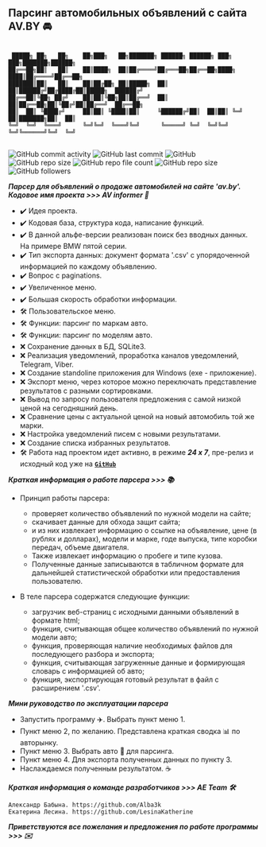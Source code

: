 ## Парсинг автомобильных объявлений с сайта AV.BY :oncoming_automobile:

```

 █████╗ ██╗   ██╗    ██╗███╗   ██╗███████╗ ██████╗ ██████╗ ███╗   ███╗███████╗██████╗ 
██╔══██╗██║   ██║    ██║████╗  ██║██╔════╝██╔═══██╗██╔══██╗████╗ ████║██╔════╝██╔══██╗
███████║██║   ██║    ██║██╔██╗ ██║█████╗  ██║   ██║██████╔╝██╔████╔██║█████╗  ██████╔╝
██╔══██║╚██╗ ██╔╝    ██║██║╚██╗██║██╔══╝  ██║   ██║██╔══██╗██║╚██╔╝██║██╔══╝  ██╔══██╗
██║  ██║ ╚████╔╝     ██║██║ ╚████║██║     ╚██████╔╝██║  ██║██║ ╚═╝ ██║███████╗██║  ██║
╚═╝  ╚═╝  ╚═══╝      ╚═╝╚═╝  ╚═══╝╚═╝      ╚═════╝ ╚═╝  ╚═╝╚═╝     ╚═╝╚══════╝╚═╝  ╚═╝
                                                                 
```

![GitHub commit activity](https://img.shields.io/github/commit-activity/w/Alba3k/av-parser?style=for-the-badge)
![GitHub last commit](https://img.shields.io/github/last-commit/Alba3k/av-parser?style=for-the-badge)
![GitHub](https://img.shields.io/github/license/Alba3k/av-parser?style=for-the-badge)
![GitHub repo size](https://img.shields.io/github/repo-size/Alba3k/av-parser?style=for-the-badge)
![GitHub repo file count](https://img.shields.io/github/directory-file-count/Alba3k/av-parser?style=for-the-badge)
![GitHub repo size](https://img.shields.io/github/repo-size/Alba3k/av-parser?style=for-the-badge)
![GitHub followers](https://img.shields.io/github/followers/Alba3k?style=social)


***Парсер для объявлений о продаже автомобилей на сайте 'av.by'. Кодовое имя проекта >>> AV informer :pushpin:***

- :heavy_check_mark: Идея проекта. 
- :heavy_check_mark: Кодовая база, структура кода, написание функций. 
- :heavy_check_mark: В данной альфе-версии реализован поиск без вводных данных. На примере BMW пятой серии.
- :heavy_check_mark: Тип экспорта данных: документ формата '.csv' с упорядоченной информацией по каждому объявлению.
- :heavy_check_mark: Вопрос с paginations.
- :heavy_check_mark: Увеличенное меню.
- :heavy_check_mark: Большая скорость обработки информации.
- :hammer_and_wrench: Пользовательское меню.
- :hammer_and_wrench: Функции: парсинг по маркам авто. 
- :hammer_and_wrench: Функции: парсинг по моделям авто.  
- :x: Сохранение данных в БД, SQLite3.
- :x: Реализация уведомлений, проработка каналов уведомлений, Telegram, Viber.
- :x: Создание standoline приложения для Windows (exe - приложение).
- :x: Экспорт меню, через которое можно переключать представление результатов с разными сортировками. 
- :x: Вывод по запросу пользователя предложения с самой низкой ценой на сегодняшний день.
- :x: Сравнение цены с актуальной ценой на новый автомобиль той же марки. 
- :x: Настройка уведомлений писем с новыми результатами.
- :x: Создание списка избранных результатов.
- :hammer_and_wrench: Работа над проектом идет активно, в режиме ***24 х 7***, пре-релиз и исходный код уже на <code>[**GitHub**](https://github.com/Alba3k/av-parser)</code>

***Краткая информация о работе парсера >>> :books:***

-  Принцип работы парсера: 
    - проверяет количество объявлений по нужной модели на сайте; 
    - скачивает данные для обхода защит сайта; 
    - и из них извлекает информацию о ссылке на объявление, цене (в рублях и долларах), модели и марке, годе выпуска, типе коробки передач, объеме двигателя. 
    - Также извлекает информацию о пробеге и типе кузова. 
    - Полученные данные записываются в табличном формате для дальнейшей статистической обработки или предоставления
    пользователю.

- В теле парсера содержатся следующие функции:
    - загрузчик веб-страниц с исходными данными объявлений в формате html;
    - функция, считывающая общее количество объявлений по нужной модели авто;
    - функция, проверяющая наличие необходимых файлов для последующего разбора и экспорта;
    - функция, считывающая загруженные данные и формирующая словарь с информацией об авто;
    - функция, экспортирующая готовый результат в файл с расширением '.csv'.

***Мини руководство по эксплуатации парсера***

   - Запустить программу :airplane:. Выбрать пункт меню 1.
   - Пункт меню 2, по желанию. Представлена краткая сводка :bar_chart: по авторынку.
   - Пункт меню 3. Выбрать авто :blue_car: для парсинга.
   - Пункт меню 4. Для экспорта полученных данных по пункту 3.
   - Наслаждаемся полученным результатом. :coffee:

***Краткая информация о команде разработчиков >>> AE Team :hammer_and_wrench:***

```team
Александр Бабына. https://github.com/Alba3k
Екатерина Лесина. https://github.com/LesinaKatherine
```

***Приветствуются все пожелания и предложения по работе программы >>> :envelope:***